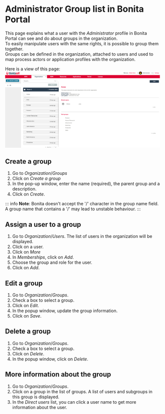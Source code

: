 # Administrator Group list in Bonita Portal

This page explains what a user with the _Administrator_ profile in Bonita Portal can see and do about groups in the organization.  
To easily manipulate users with the same rights, it is possible to group them together.  
Groups can be defined in the organization, attached to users and used to map process actors or application profiles with the organization.

Here is a view of this page:
![Administrator groups list Portal](images/UI2021.1/groups-portal.png)<!--{.img-responsive}-->

## Create a group
1. Go to _Organization_/_Groups_
2. Click on _Create a group_
3. In the pop-up window, enter the name (required), the parent group and a description.
4. Click on _Create_.

::: info
**Note**: Bonita doesn't accept the '/' character in the group name field. A group name that contains a '/' may lead to unstable behaviour.
:::

## Assign a user to a group
1. Go to _Organization_/_Users_. The list of users in the organization will be displayed.
2. Click on a user.
3. Click on _More_
4. In _Memberships_, click on _Add_.
5. Choose the group and role for the user.
6. Click on _Add_.

## Edit a group
1. Go to _Organization_/_Groups_.
2. Check a box to select a group.
3. Click on _Edit_.
4. In the popup window, update the group information.
5. Click on _Save_.

## Delete a group
1. Go to _Organization_/_Groups_.
2. Check a box to select a group.
3. Click on _Delete_.
4. In the popup window, click on _Delete_.

## More information about the group
1. Go to _Organization_/_Groups_.
2. Click on a group in the list of groups. A list of users and subgroups in this group is displayed.
3. In the _Direct users_ list, you can click a user name to get more information about the user.
